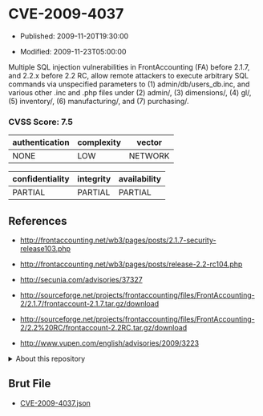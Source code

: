 # CVE-2009-4037

- Published: 2009-11-20T19:30:00

- Modified: 2009-11-23T05:00:00

Multiple SQL injection vulnerabilities in FrontAccounting (FA) before 2.1.7, and 2.2.x before 2.2 RC, allow remote attackers to execute arbitrary SQL commands via unspecified parameters to (1) admin/db/users_db.inc, and various other .inc and .php files under (2) admin/, (3) dimensions/, (4) gl/, (5) inventory/, (6) manufacturing/, and (7) purchasing/.

### CVSS Score: **7.5**

| authentication | complexity | vector |
| --- | --- | --- |
| NONE | LOW | NETWORK |

| confidentiality | integrity | availability |
| --- | --- | --- |
| PARTIAL | PARTIAL | PARTIAL |

## References

* http://frontaccounting.net/wb3/pages/posts/2.1.7-security-release103.php

* http://frontaccounting.net/wb3/pages/posts/release-2.2-rc104.php

* http://secunia.com/advisories/37327

* http://sourceforge.net/projects/frontaccounting/files/FrontAccounting-2/2.1.7/frontaccount-2.1.7.tar.gz/download

* http://sourceforge.net/projects/frontaccounting/files/FrontAccounting-2/2.2%20RC/frontaccount-2.2RC.tar.gz/download

* http://www.vupen.com/english/advisories/2009/3223

<details>
<summary>About this repository</summary> 

  This repository is part of the project [Live Hack CVE](https://github.com/Live-Hack-CVE). Main website can be found [www.live-hack.org](https://www.live-hack.org) 
  
  Made by [Sn0wAlice](https://github.com/Sn0wAlice) for the people that care about security and need to have a feed of the latest CVEs. Hope you enjoy it, don't forget to star the repo and follow me on [Twitter](https://twitter.com/Sn0wAlice) and [Github](https://github.com/Sn0wAlice). And that is my [personnal website](https://www.alice-snow.me/)

  - [Home Page](https://github.com/Live-Hack-CVE)
  - [Framework](https://github.com/Live-Hack-CVE/cve-framework)
  - [CVE database](https://github.com/Live-Hack-CVE/full_database)
  - [Changelog](https://github.com/Live-Hack-CVE/Changelog)
</details>

## Brut File

* [CVE-2009-4037.json](https://raw.githubusercontent.com/Live-Hack-CVE/full_database/main/cves/2009/CVE-2009-4037.json)

